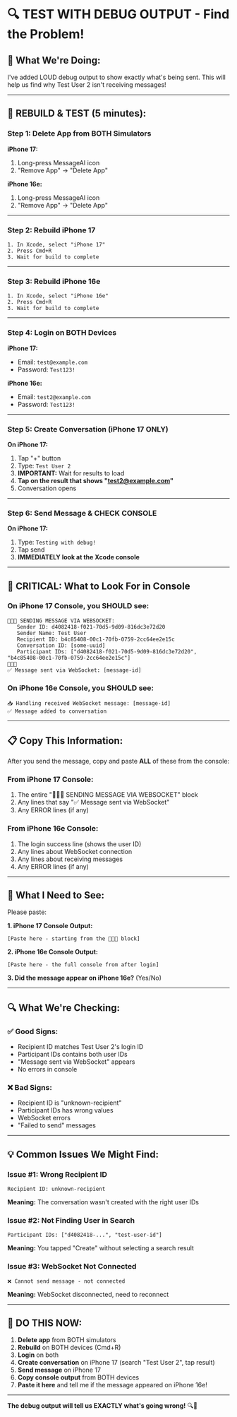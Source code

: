 # 🔍 **TEST WITH DEBUG OUTPUT - Find the Problem!**

## 🎯 **What We're Doing:**

I've added LOUD debug output to show exactly what's being sent. This will help us find why Test User 2 isn't receiving messages!

---

## 📱 **REBUILD & TEST (5 minutes):**

### **Step 1: Delete App from BOTH Simulators**

**iPhone 17:**
1. Long-press MessageAI icon
2. "Remove App" → "Delete App"

**iPhone 16e:**
1. Long-press MessageAI icon
2. "Remove App" → "Delete App"

---

### **Step 2: Rebuild iPhone 17**

```
1. In Xcode, select "iPhone 17"
2. Press Cmd+R
3. Wait for build to complete
```

---

### **Step 3: Rebuild iPhone 16e**

```
1. In Xcode, select "iPhone 16e"
2. Press Cmd+R
3. Wait for build to complete
```

---

### **Step 4: Login on BOTH Devices**

**iPhone 17:**
- Email: `test@example.com`
- Password: `Test123!`

**iPhone 16e:**
- Email: `test2@example.com`
- Password: `Test123!`

---

### **Step 5: Create Conversation (iPhone 17 ONLY)**

**On iPhone 17:**
1. Tap "+" button
2. Type: `Test User 2`
3. **IMPORTANT:** Wait for results to load
4. **Tap on the result that shows "test2@example.com"**
5. Conversation opens

---

### **Step 6: Send Message & CHECK CONSOLE**

**On iPhone 17:**
1. Type: `Testing with debug!`
2. Tap send
3. **IMMEDIATELY look at the Xcode console**

---

## 🚨 **CRITICAL: What to Look For in Console**

### **On iPhone 17 Console, you SHOULD see:**

```
🚀🚀🚀 SENDING MESSAGE VIA WEBSOCKET:
   Sender ID: d4082418-f021-70d5-9d09-816dc3e72d20
   Sender Name: Test User
   Recipient ID: b4c85408-00c1-70fb-0759-2cc64ee2e15c
   Conversation ID: [some-uuid]
   Participant IDs: ["d4082418-f021-70d5-9d09-816dc3e72d20", "b4c85408-00c1-70fb-0759-2cc64ee2e15c"]
🚀🚀🚀
✅ Message sent via WebSocket: [message-id]
```

### **On iPhone 16e Console, you SHOULD see:**

```
📥 Handling received WebSocket message: [message-id]
✅ Message added to conversation
```

---

## 📋 **Copy This Information:**

After you send the message, copy and paste **ALL** of these from the console:

### **From iPhone 17 Console:**
1. The entire "🚀🚀🚀 SENDING MESSAGE VIA WEBSOCKET" block
2. Any lines that say "✅ Message sent via WebSocket"
3. Any ERROR lines (if any)

### **From iPhone 16e Console:**
1. The login success line (shows the user ID)
2. Any lines about WebSocket connection
3. Any lines about receiving messages
4. Any ERROR lines (if any)

---

## 🎯 **What I Need to See:**

Please paste:

**1. iPhone 17 Console Output:**
```
[Paste here - starting from the 🚀🚀🚀 block]
```

**2. iPhone 16e Console Output:**
```
[Paste here - the full console from after login]
```

**3. Did the message appear on iPhone 16e?** (Yes/No)

---

## 🔍 **What We're Checking:**

### **✅ Good Signs:**
- Recipient ID matches Test User 2's login ID
- Participant IDs contains both user IDs
- "Message sent via WebSocket" appears
- No errors in console

### **❌ Bad Signs:**
- Recipient ID is "unknown-recipient"
- Participant IDs has wrong values
- WebSocket errors
- "Failed to send" messages

---

## 💡 **Common Issues We Might Find:**

### **Issue #1: Wrong Recipient ID**
```
Recipient ID: unknown-recipient
```
**Meaning:** The conversation wasn't created with the right user IDs

### **Issue #2: Not Finding User in Search**
```
Participant IDs: ["d4082418-...", "test-user-id"]
```
**Meaning:** You tapped "Create" without selecting a search result

### **Issue #3: WebSocket Not Connected**
```
❌ Cannot send message - not connected
```
**Meaning:** WebSocket disconnected, need to reconnect

---

## 🚀 **DO THIS NOW:**

1. **Delete app** from BOTH simulators
2. **Rebuild** on BOTH devices (Cmd+R)
3. **Login** on both
4. **Create conversation** on iPhone 17 (search "Test User 2", tap result)
5. **Send message** on iPhone 17
6. **Copy console output** from BOTH devices
7. **Paste it here** and tell me if the message appeared on iPhone 16e!

---

**The debug output will tell us EXACTLY what's going wrong!** 🔍📱

